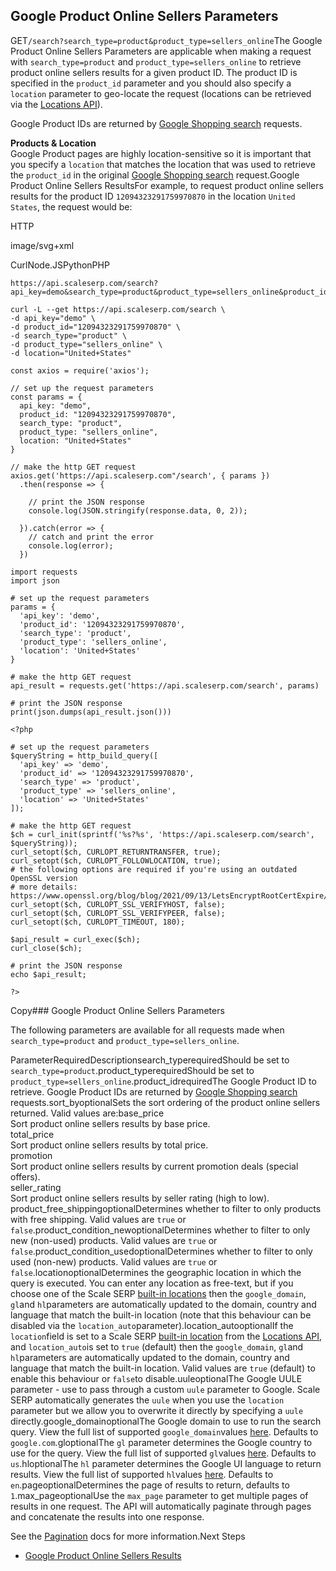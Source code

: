 Google Product Online Sellers Parameters
----------------------------------------

GET`/search?search_type=product&product_type=sellers_online`The Google Product Online Sellers Parameters are applicable when making a request with `search_type=product` and `product_type=sellers_online` to retrieve product online sellers results for a given product ID. The product ID is specified in the `product_id` parameter and you should also specify a `location` parameter to geo-locate the request (locations can be retrieved via the [Locations API](/docs/locations-api/overview)).

Google Product IDs are returned by [Google Shopping search](/docs/search-api/results/google/shopping) requests.



**Products & Location**  
Google Product pages are highly location-sensitive so it is important that you specify a `location` that matches the location that was used to retrieve the `product_id` in the original [Google Shopping search](/docs/search-api/searches/google/shopping) request.![]()Google Product Online Sellers ResultsFor example, to request product online sellers results for the product ID `12094323291759970870` in the location `United States`, the request would be:



HTTP



image/svg+xml
































CurlNode.JSPythonPHP
```
https://api.scaleserp.com/search?api_key=demo&search_type=product&product_type=sellers_online&product_id=12094323291759970870&location=United+States
```

```
curl -L --get https://api.scaleserp.com/search \
-d api_key="demo" \
-d product_id="12094323291759970870" \
-d search_type="product" \
-d product_type="sellers_online" \
-d location="United+States"
```

```
const axios = require('axios');

// set up the request parameters
const params = {
  api_key: "demo",
  product_id: "12094323291759970870",
  search_type: "product",
  product_type: "sellers_online",
  location: "United+States"
}

// make the http GET request
axios.get('https://api.scaleserp.com"/search', { params })
  .then(response => {

    // print the JSON response
    console.log(JSON.stringify(response.data, 0, 2));

  }).catch(error => {
    // catch and print the error
    console.log(error);
  })
```

```
import requests
import json

# set up the request parameters
params = {
  'api_key': 'demo',
  'product_id': '12094323291759970870',
  'search_type': 'product',
  'product_type': 'sellers_online',
  'location': 'United+States'
}

# make the http GET request
api_result = requests.get('https://api.scaleserp.com/search', params)

# print the JSON response
print(json.dumps(api_result.json()))
```

```
<?php
      
# set up the request parameters
$queryString = http_build_query([
  'api_key' => 'demo',
  'product_id' => '12094323291759970870',
  'search_type' => 'product',
  'product_type' => 'sellers_online',
  'location' => 'United+States'
]);

# make the http GET request
$ch = curl_init(sprintf('%s?%s', 'https://api.scaleserp.com/search', $queryString));
curl_setopt($ch, CURLOPT_RETURNTRANSFER, true);
curl_setopt($ch, CURLOPT_FOLLOWLOCATION, true);
# the following options are required if you're using an outdated OpenSSL version
# more details: https://www.openssl.org/blog/blog/2021/09/13/LetsEncryptRootCertExpire/
curl_setopt($ch, CURLOPT_SSL_VERIFYHOST, false);
curl_setopt($ch, CURLOPT_SSL_VERIFYPEER, false);
curl_setopt($ch, CURLOPT_TIMEOUT, 180);

$api_result = curl_exec($ch);
curl_close($ch);

# print the JSON response
echo $api_result;

?>
```
Copy### Google Product Online Sellers Parameters

The following parameters are available for all requests made when `search_type=product` and `product_type=sellers_online`.

ParameterRequiredDescriptionsearch\_typerequiredShould be set to `search_type=product`.product\_typerequiredShould be set to `product_type=sellers_online`.product\_idrequiredThe Google Product ID to retrieve. Google Product IDs are returned by [Google Shopping search](/docs/search-api/results/google/shopping) requests.sort\_byoptionalSets the sort ordering of the product online sellers returned. Valid values are:base\_price  
Sort product online sellers results by base price.  
total\_price  
Sort product online sellers results by total price.  
promotion  
Sort product online sellers results by current promotion deals (special offers).  
seller\_rating  
Sort product online sellers results by seller rating (high to low).  
product\_free\_shippingoptionalDetermines whether to filter to only products with free shipping. Valid values are `true` or `false`.product\_condition\_newoptionalDetermines whether to filter to only new (non-used) products. Valid values are `true` or `false`.product\_condition\_usedoptionalDetermines whether to filter to only used (non-new) products. Valid values are `true` or `false`.locationoptionalDetermines the geographic location in which the query is executed. You can enter any location as free-text, but if you choose one of the Scale SERP [built-in locations](/docs/locations-api) then the `google_domain`, `gl`and `hl`parameters are automatically updated to the domain, country and language that match the built-in location (note that this behaviour can be disabled via the `location_auto`parameter).location\_autooptionalIf the `location`field is set to a Scale SERP [built-in location](/docs/locations-api) from the [Locations API](/docs/locations-api), and `location_auto`is set to `true` (default) then the `google_domain`, `gl`and `hl`parameters are automatically updated to the domain, country and language that match the built-in location. Valid values are `true` (default) to enable this behaviour or `false`to disable.uuleoptionalThe Google UULE parameter - use to pass through a custom `uule` parameter to Google. Scale SERP automatically generates the `uule` when you use the `location` parameter but we allow you to overwrite it directly by specifying a `uule` directly.google\_domainoptionalThe Google domain to use to run the search query. View the full list of supported `google_domain`values [here](/docs/search-api/reference/google-domains). Defaults to `google.com`.gloptionalThe `gl` parameter determines the Google country to use for the query. View the full list of supported `gl`values [here](/docs/search-api/reference/google-countries). Defaults to `us`.hloptionalThe `hl` parameter determines the Google UI language to return results. View the full list of supported `hl`values [here](/docs/search-api/reference/google-languages). Defaults to `en`.pageoptionalDetermines the page of results to return, defaults to `1`.max\_pageoptionalUse the `max_page` parameter to get multiple pages of results in one request. The API will automatically paginate through pages and concatenate the results into one response.  
  
See the [Pagination](/docs/search-api/pagination) docs for more information.Next Steps

* [Google Product Online Sellers Results](/docs/search-api/results/google/product-online-sellers)
